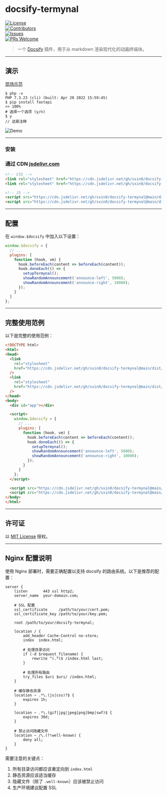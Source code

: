 # docsify-termynal

[![License](https://img.shields.io/github/license/sxin0/docsify-termynal)](./LICENSE)  
[![Contributors](https://img.shields.io/github/contributors/sxin0/docsify-termynal)](https://github.com/sxin0/docsify-termynal/graphs/contributors)  
[![Issues](https://img.shields.io/github/issues/sxin0/docsify-termynal)](https://github.com/sxin0/docsify-termynal/issues)  
[![PRs Welcome](https://img.shields.io/badge/PRs-welcome-brightgreen)](http://makeapullrequest.com)

> 一个 [Docsify](https://docsify.js.org) 插件，用于从 markdown 渲染现代化的动画终端块。

---

## 演示

[现场示范](https://wiki.jsx6.com/#/?id=docsify-termynal)

```term
$ php -v
PHP 7.3.23 (cli) (built: Apr 20 2022 15:59:45)
$ pip install fastapi
>> 100%
# 选择一个选项 (y/n)
$ y
// 这是注释
```

![Demo](https://github.com/sxin0/docsify-termynal/assets/29392026/6cbc0179-c27c-4c0d-9dc1-7f9993a1850a)

---

### 安装

### 通过 CDN [jsdelivr.com](https://www.jsdelivr.com/)

```html
<!-- CSS -->
<link rel="stylesheet" href="https://cdn.jsdelivr.net/gh/sxin0/docsify-termynal@main/dist/css/termynal.css" />
<link rel="stylesheet" href="https://cdn.jsdelivr.net/gh/sxin0/docsify-termynal@main/dist/css/custom.css" />

<!-- JS -->
<script src="https://cdn.jsdelivr.net/gh/sxin0/docsify-termynal@main/dist/js/termynal.js"></script>
<script src="https://cdn.jsdelivr.net/gh/sxin0/docsify-termynal@main/dist/js/custom.js"></script>
```

---

## 配置

在 `window.$docsify` 中加入以下设置：

```js
window.$docsify = {
  // ...
  plugins: [
    function (hook, vm) {
      hook.beforeEach(content => beforeEach(content));
      hook.doneEach(() => {
        setupTermynal();
        showRandomAnnouncement('announce-left', 5000);
        showRandomAnnouncement('announce-right', 10000);
      });
    }
  ]
};
```

---

## 完整使用范例

以下是完整的使用范例：

```html
<!DOCTYPE html>
<html>
<head>
  <link
    rel="stylesheet"
    href="https://cdn.jsdelivr.net/gh/sxin0/docsify-termynal@main/dist/css/custom.css"
  />
  <link
    rel="stylesheet"
    href="https://cdn.jsdelivr.net/gh/sxin0/docsify-termynal@main/dist/css/termynal.css"
  />
</head>
<body>
  <div id="app"></div>

  <script>
    window.$docsify = {
      // ...
      plugins: [
        function (hook, vm) {
          hook.beforeEach(content => beforeEach(content));
          hook.doneEach(() => {
            setupTermynal();
            showRandomAnnouncement('announce-left', 5000);
            showRandomAnnouncement('announce-right', 10000);
          });
        }
      ]
    };
  </script>

  <script src="https://cdn.jsdelivr.net/gh/sxin0/docsify-termynal@main/dist/js/termynal.js"></script>
  <script src="https://cdn.jsdelivr.net/gh/sxin0/docsify-termynal@main/dist/js/custom.js"></script>
</body>
</html>
```

---

## 许可证

以 [MIT License](./LICENSE) 授权。

---

## Nginx 配置说明

使用 Nginx 部署时，需要正确配置以支持 docsify 的路由系统。以下是推荐的配置：

```nginx
server {
    listen       443 ssl http2;
    server_name  your-domain.com;
    
    # SSL 配置
    ssl_certificate     /path/to/your/cert.pem;
    ssl_certificate_key /path/to/your/key.pem;
    
    root /path/to/your/docsify-termynal;
    
    location / {
        add_header Cache-Control no-store;
        index  index.html;
        
        # 处理目录访问
        if (-d $request_filename) {
            rewrite ^(.*)$ /index.html last;
        }
        
        # 处理所有路由
        try_files $uri $uri/ /index.html;
    }
    
    # 缓存静态资源
    location ~ .*\.(js|css)?$ {
        expires 1h;
    }
    
    location ~ .*\.(gif|jpg|jpeg|png|bmp|swf)$ {
        expires 30d;
    }
    
    # 禁止访问隐藏文件
    location ~ /\.(?!well-known) {
        deny all;
    }
}
```

需要注意的关键点：
1. 所有目录访问都应该重定向到 `index.html`
2. 静态资源应该适当缓存
3. 隐藏文件（除了 `.well-known`）应该被禁止访问
4. 生产环境建议配置 SSL